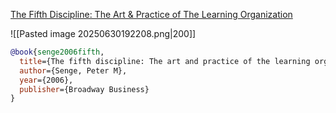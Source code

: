 [The Fifth Discipline: The Art & Practice of The Learning Organization](https://a.co/d/2E9M0uN)

![[Pasted image 20250630192208.png|200]] 

```bibtex
@book{senge2006fifth,
  title={The fifth discipline: The art and practice of the learning organization},
  author={Senge, Peter M},
  year={2006},
  publisher={Broadway Business}
}
```